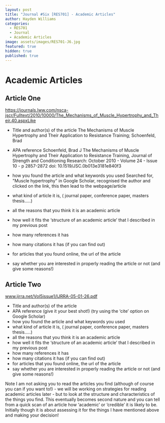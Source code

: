 ```yaml
---
layout: post
title: "Journal #Six [RES701] - Academic Articles"
author: Hayden Williams
categories:
  - RES701
  - Journal
  - Academic Articles
image: assets/images/RES701-J6.jpg
featured: true
hidden: true
published: true
---
```


# Academic Articles

## Article One

https://journals.lww.com/nsca-jscr/Fulltext/2010/10000/The_Mechanisms_of_Muscle_Hypertrophy_and_Their.40.aspxLike

- Title and author(s) of the article
  The Mechanisms of Muscle Hypertrophy and Their Application to Resistance Training; Schoenfeld, Brad

- APA reference
  Schoenfeld, Brad J The Mechanisms of Muscle Hypertrophy and Their Application to Resistance Training, Journal of Strength and Conditioning Research: October 2010 - Volume 24 - Issue 10 - p 2857-2872
  doi: 10.1519/JSC.0b013e3181e840f3

- how you found the article and what keywords you used
  Searched for, "Muscle hypertrophy" in Google Scholar, recognised the author and clicked on the link, this then lead to the webpage/article

- what kind of article it is, ( journal paper, conference paper, masters thesis…..)

- all the reasons that you think it is an academic article
- how well it fits the ‘structure of an academic article’ that I described in my previous post
- how many references it has
- how many citations it has (if you can find out)
- for articles that you found online, the url of the article
- say whether you are interested in properly reading the article or not (and give some reasons!)

## Article Two

www.ijrra.net/Vol5issue1/IJRRA-05-01-26.pdf

- Title and author(s) of the article
- APA reference (give it your best shot!) (try using the ‘cite’ option on Google Scholar)
- how you found the article and what keywords you used
- what kind of article it is, ( journal paper, conference paper, masters thesis…..)
- all the reasons that you think it is an academic article
- how well it fits the ‘structure of an academic article’ that I described in my previous post
- how many references it has
- how many citations it has (if you can find out)
- for articles that you found online, the url of the article
- say whether you are interested in properly reading the article or not (and give some reasons!)

Note I am not asking you to read the articles you find (although of course you can if you want to!) - we will be working on strategies for reading academic articles later - but to look at the structure and characteristics of the things you find. This eventually becomes second nature and you can tell from a quick scan of an article how ‘academic’ or ‘credible’ it is likely to be. Initially though it is about assessing it for the things I have mentioned above and making your decision!
